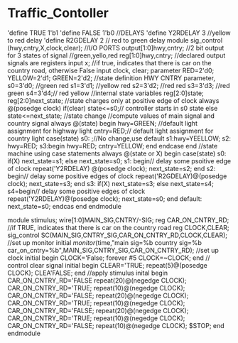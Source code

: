 # Traffic_Contoller
'define TRUE 1'b1
'define FALSE 1'b0
//DELAYS
'define Y2RDELAY 3 //yellow to red delay
'define R2GDELAY 2 // red to green delay
module sig_control
(hwy,cntry,X,clock,clear);
//I/O PORTS
output[1:0]hwy,cntry;
//2 bit output for 3 states of signal
//green,yello,red
reg[1:0]hwy,cntry;
//declared output signals are registers
input x;
//if true, indicates that there is car on the country road, otherwise False
input clock, clear;
parameter RED=2'd0;
YELLOW=2'd1;
GREEN=2'd2;
//state definition HWY CNTRY
parameter, s0=3'd0; //green red
s1=3'd1; //yellow red
s2=3'd2; //red red
s3=3'd3; //red green
s4=3'd4;// red yellow
//internal state variables
reg[2:0]state;
reg[2:0]next_state;
//state charges only at positive edge of clock
always @(posedge clock)
if(clear)
state<=s0;// controller starts in s0 state
else
state<=next_state; //state change
//compute values of main signal and country signal
always @(state)
begin
hwy=GREEN; //default light assignment for highway light
cntry=RED;// default light assignment for country light
case(state)
s0: ;//No change,use default
s1:hwy=YEELLOW;
s2: hwy=RED;
s3:begin
hwy=RED;
cntry=YELLOW;
end
endcase
end
//state machine using case statements
always @(state or X)
begin
case(state)
s0: if(X)
next_state=s1;
else
next_state=s0;
s1: begin// delay some psoitive edge of clock
repeat('Y2RDELAY) @(posedge clock);
next_state=s2;
end
s2: begin// delay some positive edges of clock
repeat('R2GDELAY)@(posedge clock);
next_state=s3;
end
s3: if(X)
next_state=s3;
else
next_state=s4;
s4=begin// delay some positive edges of clock
repeat('Y2RDELAY)@(posedge clock);
next_state=s0;
end
default: next_state=s0;
endcas
end
endmodule

module stimulus;
wire[1:0]MAIN_SIG,CNTRY/-SIG;
reg CAR_ON_CNTRY_RD;
//if TRUE, indicates that there is car on the country road
reg CLOCK,CLEAR;
sig_control SC(MAIN_SIG,CNTRY_SIG,CAR_ON_CNTRY_RD,CLOCK,CLEAR);
//set up monitor
initial
$monitor($time,"main sig=%b country sig=%b car_on_cntry=%b",MAIN_SIG,CNTRY_SIG,CAR_ON_CNTRY_RD);
//set up clock
initial
begin
CLOCK='False;
forever #5 CLOCK=~CLOCK;
end
// control clear signal
initial 
begin
CLEAR='TRUE;
repeat(5)@(posedge CLOCK);
CLEA'FALSE;
end
//apply stimulus
inital
begin
CAR_ON_CNTRY_RD='FALSE
repeat(20)@(negedge CLOCK); CAR_ON_CNTRY_RD='TRUE;
repeat(10)@(negedge CLOCK); CAR_ON_CNTRY_RD='FALSE;
repeat(20)@(negedge CLOCK); CAR_ON_CNTRY_RD='TRUE;
repeat(10)@(negedge CLOCK); CAR_ON_CNTRY_RD='FALSE;
repeat(20)@(negedge CLOCK); CAR_ON_CNTRY_RD='TRUE;
repeat(10)@(negedge CLOCK); CAR_ON_CNTRY_RD='FALSE;
repeat(10)@(negedge CLOCK); $STOP;
end
endmodule




